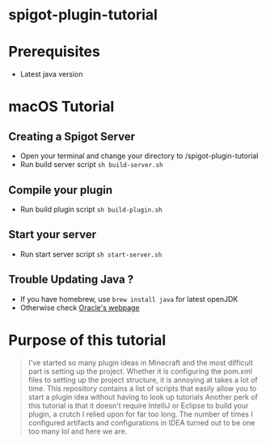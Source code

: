 # spigot-plugin-tutorial

# Prerequisites
- Latest java version

# macOS Tutorial
## Creating a Spigot Server
- Open your terminal and change your directory to /spigot-plugin-tutorial
- Run build server script `sh build-server.sh`

## Compile your plugin
- Run build plugin script `sh build-plugin.sh`

## Start your server
- Run start server script `sh start-server.sh`

## Trouble Updating Java ?
- If you have homebrew, use `brew install java` for latest openJDK
- Otherwise check [Oracle's webpage](https://www.oracle.com/java/technologies/downloads/)

# Purpose of this tutorial
> I've started so many plugin ideas in Minecraft and the most difficult part is setting up the project.
> Whether it is configuring the pom.xml files to setting up the project structure, it is annoying at takes a lot of time.
> This repository contains a list of scripts that easily allow you to start a plugin idea without having to look up tutorials
> Another perk of this tutorial is that it doesn't require IntelliJ or Eclipse to build your plugin, a crutch I relied upon for far too long.
> The number of times I configured artifacts and configurations in IDEA turned out to be one too many lol and here we are.